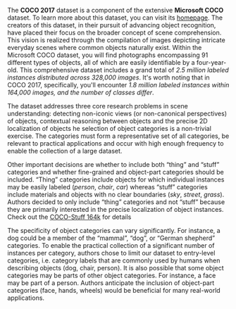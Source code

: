 The **COCO 2017** dataset is a component of the extensive **Microsoft COCO** dataset. To learn more about this dataset, you can visit its [homepage](https://cocodataset.org/#home). The creators of this dataset, in their pursuit of advancing object recognition, have placed their focus on the broader concept of scene comprehension. This vision is realized through the compilation of images depicting intricate everyday scenes where common objects naturally exist. Within the Microsoft COCO dataset, you will find photographs encompassing 91 different types of objects, all of which are easily identifiable by a four-year-old. This comprehensive dataset includes a grand total of <i>2.5 million labeled instances distributed across 328,000 images</i>. It's worth noting that in COCO 2017, specifically, you'll encounter <i>1.8 million labeled instances within 164,000 images, and the number of classes differ</i>.

The dataset addresses three core research problems in scene understanding: detecting non-iconic views (or non-canonical perspectives) of objects, contextual reasoning between objects and the precise 2D localization of objects he selection of object categories is a non-trivial exercise. The categories must form a representative set of all categories, be relevant to practical applications and occur with high enough frequency to enable the collection of a large dataset.

Other important decisions are whether to include both “thing” and “stuff” categories and whether fine-grained and object-part categories should be included. “Thing” categories include objects for which individual instances may be easily labeled (*person*, *chair*, *car*) whereas “stuff” categories include materials and objects with no clear boundaries (*sky*, *street*, *grass*). Authors decided to only include “thing” categories and not “stuff” because they are primarily interested in the precise localization of object instances. Check out the [COCO-Stuff 164k](https://datasetninja.com/cocostuff164k) for details

The specificity of object categories can vary significantly. For instance, a dog could be a member of the “mammal”, “dog”, or “German shepherd” categories. To enable the practical collection of a significant number of instances per category, authors chose to limit our dataset to entry-level categories, i.e. category labels that are commonly used by humans when describing objects (dog, chair, person). It is also possible that some object categories may be parts of other object categories. For instance, a face may be part of a person. Authors anticipate the inclusion of object-part categories (face, hands, wheels) would be beneficial for many real-world applications.
